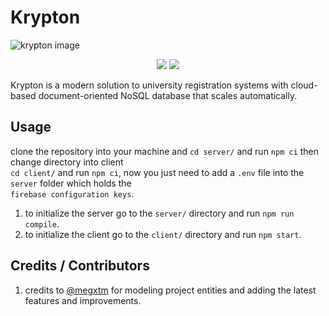 # Krypton

![krypton image](https://gcdn.pbrd.co/images/yfQ3j1RFcO3s.png?o=1)<br/>
<p align="center">
    <img src="https://gcdn.pbrd.co/images/1IoV0u3LbX82.png?o=1">
    <img src="https://gcdn.pbrd.co/images/8HUmONbbeXWD.png?o=1">
</p>

Krypton is a modern solution to university registration systems with cloud-based document-oriented NoSQL database that scales automatically.

## Usage
clone the repository into your machine and `cd server/` and run `npm ci` then change directory into client<br>
`cd client/` and run `npm ci`, now you just need to add a `.env` file into the `server` folder which holds
the<br> `firebase configuration keys`.

1. to initialize the server go to the `server/` directory and run `npm run compile`.
2. to initialize the client go to the `client/` directory and run `npm start`.

## Credits / Contributors

1. credits to [@megxtm](https://www.github.com/megxtm) for modeling project entities and adding the latest features and improvements.

